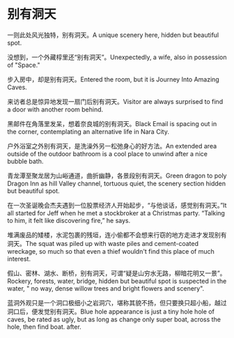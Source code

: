 # 别有洞天

<p><span class="chinese">一则此处风光独特，别有洞天。</span><span class="english">A unique scenery here, hidden but beautiful spot.</span></p>

<p><span class="chinese">没想到，一个外藏椁里还“别有洞天”。</span><span class="english">Unexpectedly, a wife, also in possession of "Space."</span></p>

<p><span class="chinese">步入房中，却是别有洞天。</span><span class="english">Entered the room, but it is Journey Into Amazing Caves.</span></p>

<p><span class="chinese">来访者总是惊异地发现一扇门后别有洞天。</span><span class="english">Visitor are always surprised to find a door with another room behind.</span></p>

<p><span class="chinese">黑邮件在角落里发呆，想着奈良城的别有洞天。</span><span class="english">Black Email is spacing out in the corner, contemplating an alternative life in Nara City.</span></p>

<p><span class="chinese">户外浴室之外别有洞天，是洗澡外另一松弛身心的好方法。</span><span class="english">An extended area outside of the outdoor bathroom is a cool place to unwind after a nice bubble bath.</span></p>

<p><span class="chinese">青龙潭至聚龙居为山峪通道，曲折幽静，各景段别有洞天。</span><span class="english">Green dragon to poly Dragon Inn as hill Valley channel, tortuous quiet, the scenery section hidden but beautiful spot.</span></p>

<p><span class="chinese">在一次圣诞晚会杰夫遇到一位股票经济人开始起步，“与他谈话，感觉别有洞天。”</span><span class="english">It all started for Jeff when he met a stockbroker at a Christmas party. “Talking to him, it felt like discovering fire,” he says.</span></p>

<p><span class="chinese">堆满废品的矮楼，水泥包裹的残垣，连小偷都不会想来行窃的地方走进才发现别有洞天。</span><span class="english">The squat was piled up with waste piles and cement-coated wreckage, so much so that even a thief wouldn't find this place of much interest.</span></p>

<p><span class="chinese">假山、密林、湖水、断桥，别有洞天，可谓“疑是山穷水无路，柳暗花明又一景”。</span><span class="english">Rockery, forests, water, bridge, hidden but beautiful spot is suspected in the water, " no way, dense willow trees and bright flowers and scenery".</span></p>

<p><span class="chinese">蓝洞外观只是一个洞口极细小之岩洞穴，堪称其貌不扬，但只要换只超小船，越过洞口后，便发觉别有洞天。</span><span class="english">Blue hole appearance is just a tiny hole hole of caves, be rated as ugly, but as long as change only super boat, across the hole, then find boat. after.</span></p>

